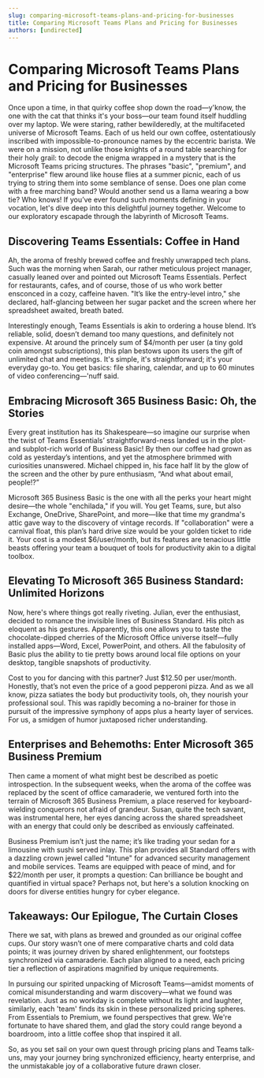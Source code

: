 ```yaml
---
slug: comparing-microsoft-teams-plans-and-pricing-for-businesses
title: Comparing Microsoft Teams Plans and Pricing for Businesses
authors: [undirected]
---
```



# Comparing Microsoft Teams Plans and Pricing for Businesses

Once upon a time, in that quirky coffee shop down the road—y'know, the one with the cat that thinks it's your boss—our team found itself huddling over my laptop. We were staring, rather bewilderedly, at the multifaceted universe of Microsoft Teams. Each of us held our own coffee, ostentatiously inscribed with impossible-to-pronounce names by the eccentric barista. We were on a mission, not unlike those knights of a round table searching for their holy grail: to decode the enigma wrapped in a mystery that is the Microsoft Teams pricing structures. The phrases "basic", "premium", and "enterprise" flew around like house flies at a summer picnic, each of us trying to string them into some semblance of sense. Does one plan come with a free marching band? Would another send us a llama wearing a bow tie? Who knows! If you’ve ever found such moments defining in your vocation, let's dive deep into this delightful journey together. Welcome to our exploratory escapade through the labyrinth of Microsoft Teams.

## Discovering Teams Essentials: Coffee in Hand

Ah, the aroma of freshly brewed coffee and freshly unwrapped tech plans. Such was the morning when Sarah, our rather meticulous project manager, casually leaned over and pointed out Microsoft Teams Essentials. Perfect for restaurants, cafes, and of course, those of us who work better ensconced in a cozy, caffeine haven. "It’s like the entry-level intro," she declared, half-glancing between her sugar packet and the screen where her spreadsheet awaited, breath bated.

Interestingly enough, Teams Essentials is akin to ordering a house blend. It’s reliable, solid, doesn’t demand too many questions, and definitely not expensive. At around the princely sum of $4/month per user (a tiny gold coin amongst subscriptions), this plan bestows upon its users the gift of unlimited chat and meetings. It's simple, it's straightforward; it's your everyday go-to. You get basics: file sharing, calendar, and up to 60 minutes of video conferencing—'nuff said.

## Embracing Microsoft 365 Business Basic: Oh, the Stories

Every great institution has its Shakespeare—so imagine our surprise when the twist of Teams Essentials’ straightforward-ness landed us in the plot- and subplot-rich world of Business Basic! By then our coffee had grown as cold as yesterday’s intentions, and yet the atmosphere brimmed with curiosities unanswered. Michael chipped in, his face half lit by the glow of the screen and the other by pure enthusiasm, “And what about email, people!?”

Microsoft 365 Business Basic is the one with all the perks your heart might desire—the whole "enchilada," if you will. You get Teams, sure, but also Exchange, OneDrive, SharePoint, and more—like that time my grandma's attic gave way to the discovery of vintage records. If "collaboration" were a carnival float, this plan’s hard drive size would be your golden ticket to ride it. Your cost is a modest $6/user/month, but its features are tenacious little beasts offering your team a bouquet of tools for productivity akin to a digital toolbox.

## Elevating To Microsoft 365 Business Standard: Unlimited Horizons

Now, here's where things got really riveting. Julian, ever the enthusiast, decided to romance the invisible lines of Business Standard. His pitch as eloquent as his gestures. Apparently, this one allows you to taste the chocolate-dipped cherries of the Microsoft Office universe itself—fully installed apps—Word, Excel, PowerPoint, and others. All the fabulosity of Basic plus the ability to tie pretty bows around local file options on your desktop, tangible snapshots of productivity.

Cost to you for dancing with this partner? Just $12.50 per user/month. Honestly, that’s not even the price of a good pepperoni pizza. And as we all know, pizza satiates the body but productivity tools, oh, they nourish your professional soul. This was rapidly becoming a no-brainer for those in pursuit of the impressive symphony of apps plus a hearty layer of services. For us, a smidgen of humor juxtaposed richer understanding.

## Enterprises and Behemoths: Enter Microsoft 365 Business Premium

Then came a moment of what might best be described as poetic introspection. In the subsequent weeks, when the aroma of the coffee was replaced by the scent of office camaraderie, we ventured forth into the terrain of Microsoft 365 Business Premium, a place reserved for keyboard-wielding conquerors not afraid of grandeur. Susan, quite the tech savant, was instrumental here, her eyes dancing across the shared spreadsheet with an energy that could only be described as enviously caffeinated. 

Business Premium isn’t just the name; it’s like trading your sedan for a limousine with sushi served inlay. This plan provides all Standard offers with a dazzling crown jewel called "Intune" for advanced security management and mobile services. Teams are equipped with peace of mind, and for $22/month per user, it prompts a question: Can brilliance be bought and quantified in virtual space? Perhaps not, but here's a solution knocking on doors for diverse entities hungry for cyber elegance.

## Takeaways: Our Epilogue, The Curtain Closes

There we sat, with plans as brewed and grounded as our original coffee cups. Our story wasn’t one of mere comparative charts and cold data points; it was journey driven by shared enlightenment, our footsteps synchronized via camaraderie. Each plan aligned to a need, each pricing tier a reflection of aspirations magnified by unique requirements.

In pursuing our spirited unpacking of Microsoft Teams—amidst moments of comical misunderstanding and warm discovery—what we found was revelation. Just as no workday is complete without its light and laughter, similarly, each 'team' finds its skin in these personalized pricing spheres. From Essentials to Premium, we found perspectives that grew. We're fortunate to have shared them, and glad the story could range beyond a boardroom, into a little coffee shop that inspired it all.

So, as you set sail on your own quest through pricing plans and Teams talk-uns, may your journey bring synchronized efficiency, hearty enterprise, and the unmistakable joy of a collaborative future drawn closer.